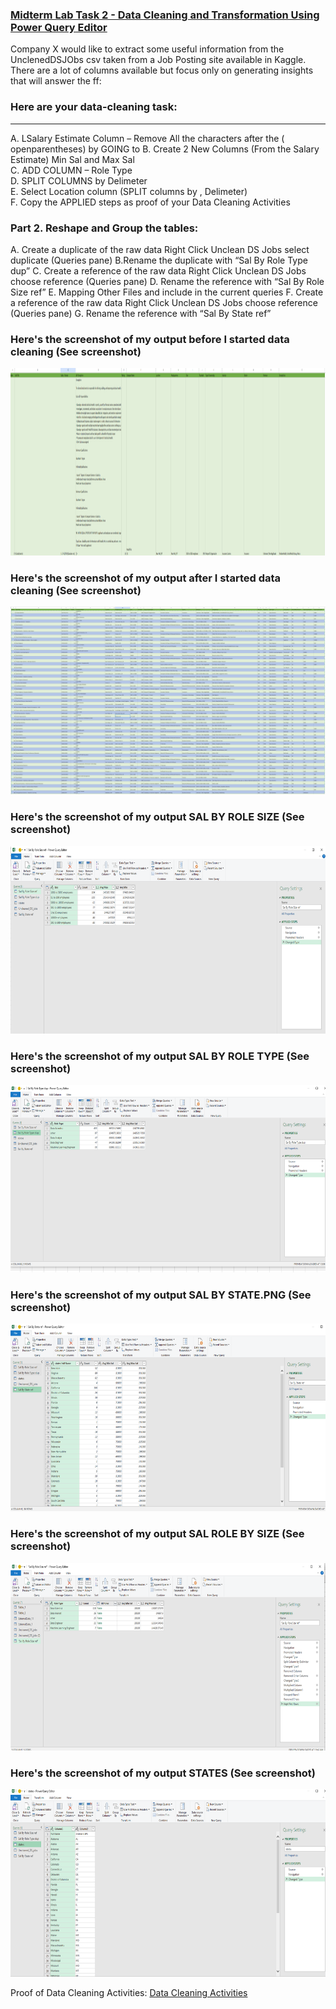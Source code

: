 ### <ins>Midterm Lab Task 2 - Data Cleaning and Transformation Using Power Query Editor<ins>
Company X would like to extract some useful information from the UnclenedDSJObs csv taken
from a Job Posting site available in Kaggle. There are a lot of columns available but focus only
on generating insights that will answer the ff:

### Here are your data-cleaning task:
<hr>
A. LSalary Estimate Column – Remove All the characters after the ( openparentheses) by GOING to
B. Create 2 New Columns (From the Salary Estimate) Min Sal and Max Sal <BR>
C. ADD COLUMN – Role Type <BR>
D. SPLIT COLUMNS by Delimeter <BR>
E. Select Location column (SPLIT columns by , Delimeter) <BR>
F. Copy the APPLIED steps as proof of your Data Cleaning Activities

### Part 2. Reshape and Group the tables:
A. Create a duplicate of the raw data Right Click Unclean DS Jobs select
duplicate (Queries pane)
B.Rename the duplicate with “Sal By Role Type dup”
C. Create a reference of the raw data Right Click Unclean DS Jobs
choose reference (Queries pane)
D. Rename the reference with “Sal By Role Size ref”
E. Mapping Other Files and include in the current queries
F. Create a reference of the raw data Right Click Unclean DS Jobs
choose reference (Queries pane)
G. Rename the reference with “Sal By State ref”

### Here's the screenshot of my output before I started data cleaning (See screenshot)

<img src="Before_transformation.png" width="3000" height="300"> <br>

### Here's the screenshot of my output after I started data cleaning (See screenshot)

<img src="After_transformation.png" width="3000" height="300"> <br>


### Here's the screenshot of my output SAL BY ROLE SIZE (See screenshot)

<img src="SAL BY ROLE SIZE.PNG" width="3000" height="300"> <br>

### Here's the screenshot of my output SAL BY ROLE TYPE (See screenshot)

<img src="SAL BY ROLE TYPE.PNG" width="3000" height="300"> <br>

### Here's the screenshot of my output SAL BY STATE.PNG (See screenshot)

<img src="SAL BY STATE.PNG" width="3000" height="300"> <br>

### Here's the screenshot of my output SAL ROLE BY SIZE (See screenshot)

<img src="SAL ROLE BY SIZE.PNG" width="3000" height="300"> <br>

### Here's the screenshot of my output STATES (See screenshot)

<img src="STATES.PNG" width="3000" height="300"> <br>


Proof of Data Cleaning Activities: <a href=https://github.com/Mathewski77/EDM-Portfolio_Mathew/blob/main/Midterm%20task%202/Advanced%20Editor%20Part%201> Data Cleaning Activities </a> 
